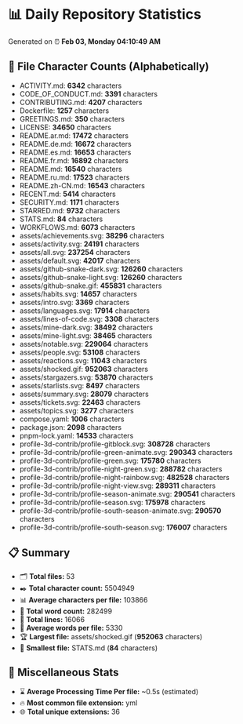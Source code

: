 # 📊 Daily Repository Statistics
Generated on ⏰ **Feb 03, Monday 04:10:49 AM**

## 📂 File Character Counts (Alphabetically)
- ACTIVITY.md: **6342** characters
- CODE_OF_CONDUCT.md: **3391** characters
- CONTRIBUTING.md: **4207** characters
- Dockerfile: **1257** characters
- GREETINGS.md: **350** characters
- LICENSE: **34650** characters
- README.ar.md: **17472** characters
- README.de.md: **16672** characters
- README.es.md: **16653** characters
- README.fr.md: **16892** characters
- README.md: **16540** characters
- README.ru.md: **17523** characters
- README.zh-CN.md: **16543** characters
- RECENT.md: **5414** characters
- SECURITY.md: **1171** characters
- STARRED.md: **9732** characters
- STATS.md: **84** characters
- WORKFLOWS.md: **6073** characters
- assets/achievements.svg: **38296** characters
- assets/activity.svg: **24191** characters
- assets/all.svg: **237254** characters
- assets/default.svg: **42017** characters
- assets/github-snake-dark.svg: **126260** characters
- assets/github-snake-light.svg: **126260** characters
- assets/github-snake.gif: **455831** characters
- assets/habits.svg: **14657** characters
- assets/intro.svg: **3369** characters
- assets/languages.svg: **17914** characters
- assets/lines-of-code.svg: **3308** characters
- assets/mine-dark.svg: **38492** characters
- assets/mine-light.svg: **38465** characters
- assets/notable.svg: **229064** characters
- assets/people.svg: **53108** characters
- assets/reactions.svg: **11043** characters
- assets/shocked.gif: **952063** characters
- assets/stargazers.svg: **53870** characters
- assets/starlists.svg: **8497** characters
- assets/summary.svg: **28079** characters
- assets/tickets.svg: **22463** characters
- assets/topics.svg: **3277** characters
- compose.yaml: **1006** characters
- package.json: **2098** characters
- pnpm-lock.yaml: **14533** characters
- profile-3d-contrib/profile-gitblock.svg: **308728** characters
- profile-3d-contrib/profile-green-animate.svg: **290343** characters
- profile-3d-contrib/profile-green.svg: **175780** characters
- profile-3d-contrib/profile-night-green.svg: **288782** characters
- profile-3d-contrib/profile-night-rainbow.svg: **482528** characters
- profile-3d-contrib/profile-night-view.svg: **289311** characters
- profile-3d-contrib/profile-season-animate.svg: **290541** characters
- profile-3d-contrib/profile-season.svg: **175978** characters
- profile-3d-contrib/profile-south-season-animate.svg: **290570** characters
- profile-3d-contrib/profile-south-season.svg: **176007** characters

## 📋 Summary
- 🗂️ **Total files:** 53
- ✒️ **Total character count:** 5504949
- 📊 **Average characters per file:** 103866
- 📝 **Total word count:** 282499
- 🧾 **Total lines:** 16066
- 📐 **Average words per file:** 5330
- 🏆 **Largest file:** assets/shocked.gif (**952063** characters)
- 🥉 **Smallest file:** STATS.md (**84** characters)

## 🌟 Miscellaneous Stats
- ⌛ **Average Processing Time Per file:** ~0.5s (estimated)
- 🔥 **Most common file extension:** yml
- 🌐 **Total unique extensions:** 36
